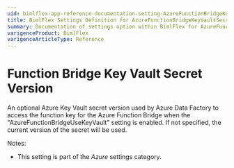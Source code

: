 ```yaml
---
uid: bimlflex-app-reference-documentation-setting-AzureFunctionBridgeKeyVaultSecretVersion
title: BimlFlex Settings Definition for AzureFunctionBridgeKeyVaultSecretVersion
summary: Documentation of settings option within BimlFlex for AzureFunctionBridgeKeyVaultSecretVersion
varigenceProduct: BimlFlex
varigenceArticleType: Reference
---
```


# Function Bridge Key Vault Secret Version

An optional Azure Key Vault secret version used by Azure Data Factory to access the function key for the Azure Function Bridge when the "AzureFunctionBridgeUseKeyVault" setting is enabled. If not specified, the current version of the secret will be used.

Notes:

* This setting is part of the *Azure* settings category.

